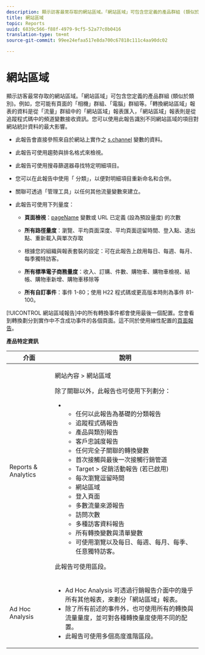 ```yaml
---
description: 顯示訪客最常存取的網站區域。「網站區域」可包含您定義的產品群組 (類似於類別)。例如，您可能有頁面的「相機」群組、「電腦」群組等。「轉換網站區域」報表的資料是從「流量」群組中的「網站區域」報表匯入，「網站區域」報表則是從追蹤程式碼中的頻道變數接收資訊。您可以使用此報告識別不同網站區域的項目對網站統計資料的最大影響。
title: 網站區域
topic: Reports
uuid: 6839c566-f88f-4979-9cf5-52a77c0b0416
translation-type: tm+mt
source-git-commit: 99ee24efaa517e8da700c67818c111c4aa90dc02

---
```



# 網站區域

顯示訪客最常存取的網站區域。「網站區域」可包含您定義的產品群組 (類似於類別)。例如，您可能有頁面的「相機」群組、「電腦」群組等。「轉換網站區域」報表的資料是從「流量」群組中的「網站區域」報表匯入，「網站區域」報表則是從追蹤程式碼中的頻道變數接收資訊。您可以使用此報告識別不同網站區域的項目對網站統計資料的最大影響。

* 此報告會直接參照來自於網站上實作之 [s.channel](https://marketing.adobe.com/resources/help/en_US/sc/implement/c_channel.html) 變數的資料。
* 此報告可使用趨勢與排名格式來檢視。
* 此報告可使用搜尋篩選器尋找特定明細項目。
* 您可以在此報告中使用「 分類」，以便對明細項目重新命名和合併。
* 關聯可透過「管理工具」以任何其他流量變數來建立。
* 此報告可使用下列量度：

   * **頁面檢視**：[pageName](https://marketing.adobe.com/resources/help/en_US/sc/implement/c_pagename.html) 變數或 URL 已定義 (設為預設量度) 的次數

   * **所有路徑量度**：瀏覽、平均頁面深度、平均頁面逗留時間、登入點、退出點、重新載入與單次存取
   * 根據您的組織與報表套裝的設定：可在此報告上啟用每日、每週、每月、每季獨特訪客。
   * **所有標準電子商務量度**：收入、訂購、件數、購物車、購物車檢視、結帳、購物車新增、購物車移除等
   * **所有自訂事件**：事件 1-80；使用 H22 程式碼或更高版本時則為事件 81-100。

[!UICONTROL 網站區域報告]中的所有轉換事件都會使用最後一個配置。您會看到轉換劃分到實作中不含成功事件的各個頁面。這不同於使用線性配置的[頁面報告](/help/components/c-variables/dimensionslist/reports-pages.md)。

**產品特定資訊**

<table id="table_525FDF95C8ED4BF2A1E25BE2DA971EFB"> 
 <thead> 
  <tr> 
   <th colname="col1" class="entry"> 介面 </th> 
   <th colname="col2" class="entry"> 說明 </th> 
  </tr> 
 </thead>
 <tbody> 
  <tr> 
   <td colname="col1"> Reports &amp; Analytics </td> 
   <td colname="col2"> <p> <span class="uicontrol"> 網站內容</span> &gt; <span class="uicontrol">網站區域</span> </p> <p>除了關聯以外，此報告也可使用下列劃分： </p> 
    <ul id="ul_9CD009D89B134C53807332E3C88D3C44"> 
     <li id="li_566417EB074D425C9A1F4FB28AA7FAB4"> 
      <ul id="ul_3795C7AAE6DA4B7E96FCDC7F3211DFBB"> 
       <li id="li_50B295E961724CFB83D222DE9B4C7FF2">任何以此報告為基礎的分類報告 </li> 
       <li id="li_697682892D8841BC8120BEC0E1AE9753"> <span class="wintitle"> 追蹤程式碼報告</span> </li> 
       <li id="li_F6D893FCBA7A4B3EB04715833CA41022"> <span class="wintitle"> 產品</span>與<span class="wintitle">類別</span>報告 </li> 
       <li id="li_9F379E61DB4F4753AE1FFFC8F9C17347"> <span class="wintitle"> 客戶忠誠度報告</span> </li> 
       <li id="li_64A6A06F9265410ABB425DA4AF50C440">任何完全子關聯的轉換變數 </li> 
       <li id="li_907DDFCC35AB48EEA5B169B4A2598FB1"> <span class="wintitle"> 首次接觸與最後一次接觸行銷管道</span> </li> 
       <li id="li_B08A0DCB40154152AF1033B7629A5B5A"> <span class="uicontrol"> Target</span> &gt; <span class="uicontrol">促銷活動</span>報告 (若已啟用) </li> 
       <li id="li_6D4E65DD6E2B49C9A8C12181D23F185A">每次瀏覽逗留時間 </li> 
       <li id="li_C6D3AD5A534243A8A6E17C663FEBA6BA">網站區域 </li> 
       <li id="li_E1F46EED5CE2425D83200A2FCB686EE5">登入頁面 </li> 
       <li id="li_1201EE0EBF13476C9A9525E0700F30F3">多數流量來源報告 </li> 
       <li id="li_563E07858FB1473BB22C2B191E8BE620">訪問次數 </li> 
       <li id="li_1CAD77ABA6A2454282A4DA7E88C047E8">多種訪客資料報告 </li> 
       <li id="li_D3A04E4CD8EC4646AAB90BF19F0AFA8A">所有轉換變數與清單變數 </li> 
       <li id="li_01C194CE0F3E4C0694A34B4C6697F385">可使用瀏覽以及每日、每週、每月、每季、任意獨特訪客。 </li> 
      </ul> </li> 
    </ul> <p>此報告可使用區段。 </p> </td> 
  </tr> 
  <tr> 
   <td colname="col1"> Ad Hoc Analysis </td> 
   <td colname="col2"> 
    <ul id="ul_DFF9BFC01FC1424B8905C2D2C0EFD156"> 
     <li id="li_65FDF1C165C84F729E0EE84FF671B5E4">Ad Hoc Analysis 可透過行銷報告介面中的幾乎所有其他報表，來劃分「網站區域」報表。 </li> 
     <li id="li_2159DE10C52D40AA89E4C934FC184641">除了所有前述的事件外，也可使用所有的轉換與流量量度，並可對各種轉換量度使用不同的配置。 </li> 
     <li id="li_3A23C6286D314B5D814612469F4F77C5">此報告可使用多個高度進階區段。 </li> 
    </ul> </td> 
  </tr> 
 </tbody> 
</table>

